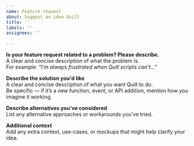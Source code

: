 ```yaml
---
name: Feature request
about: Suggest an idea Quill
title: ''
labels: ''
assignees: ''

---
```


**Is your feature request related to a problem? Please describe.**  
A clear and concise description of what the problem is.  
For example: *"I'm always frustrated when Quill scripts can't..."*

**Describe the solution you'd like**  
A clear and concise description of what you want Quill to do.  
Be specific — if it’s a new function, event, or API addition, mention how you imagine it working.

**Describe alternatives you've considered**  
List any alternative approaches or workarounds you've tried.

**Additional context**  
Add any extra context, use-cases, or mockups that might help clarify your idea.
